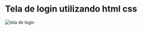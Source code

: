 # Tela de login utilizando html css
![tela de login](https://user-images.githubusercontent.com/111160331/216835929-71ce5a79-5c53-4d60-bfa1-a84d6312d377.jpg)

